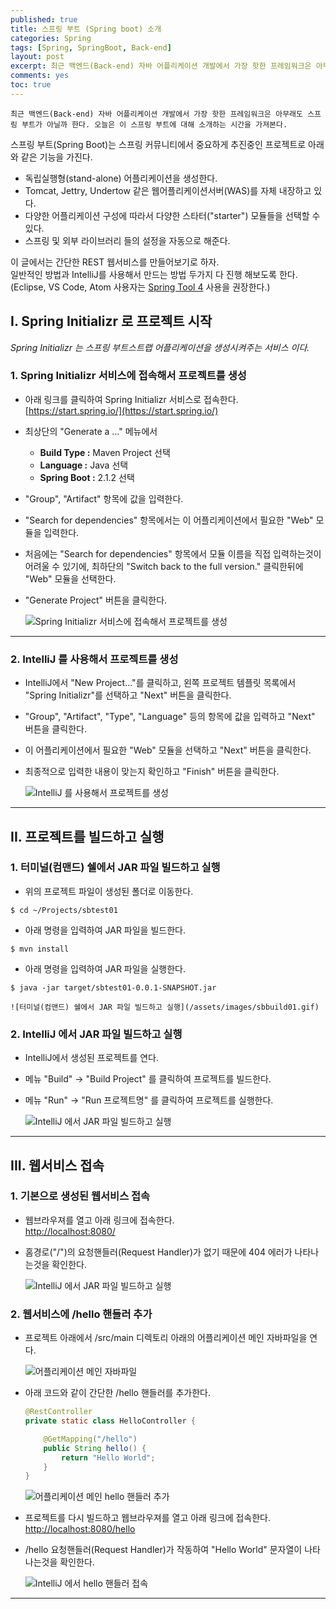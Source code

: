 ```yaml
---
published: true
title: 스프링 부트 (Spring boot) 소개
categories: Spring
tags: [Spring, SpringBoot, Back-end]
layout: post
excerpt: 최근 백엔드(Back-end) 자바 어플리케이션 개발에서 가장 핫한 프레임워크은 아무래도 스프링 부트가 아닐까 한다. 오늘은 이 스프링 부트에 대해 소개하는 시간을 가져본다.
comments: yes
toc: true
---
```


`최근 백엔드(Back-end) 자바 어플리케이션 개발에서 가장 핫한 프레임워크은 아무래도 스프링 부트가 아닐까 한다.
오늘은 이 스프링 부트에 대해 소개하는 시간을 가져본다.`

스프링 부트(Spring Boot)는 스프링 커뮤니티에서 중요하게 추진중인 프로젝트로 아래와 같은 기능을 가진다.

+ 독립실행형(stand-alone) 어플리케이션을 생성한다.
+ Tomcat, Jettry, Undertow 같은 웹어플리케이션서버(WAS)를 자체 내장하고 있다.
+ 다양한 어플리케이션 구성에 따라서 다양한 스타터("starter") 모듈들을 선택할 수 있다.
+ 스프링 및 외부 라이브러리 들의 설정을 자동으로 해준다.

이 글에서는 간단한 REST 웹서비스를 만들어보기로 하자.<br/>
일반적인 방법과 IntelliJ를 사용해서 만드는 방법 두가지 다 진행 해보도록 한다.<br/>
(Eclipse, VS Code, Atom 사용자는 [Spring Tool 4](https://spring.io/tools) 사용을 권장한다.)


## I. Spring Initializr 로 프로젝트 시작

*Spring Initializr 는 스프링 부트스트랩 어플리케이션을 생성시켜주는 서비스 이다.*

### 1. Spring Initializr 서비스에 접속해서 프로젝트를 생성

* 아래 링크를 클릭하여 Spring Initializr 서비스로 접속한다.  
[https://start.spring.io/](https://start.spring.io/)
* 최상단의 "Generate a ..." 메뉴에서  
	+ **Build Type :** Maven Project 선택
	+ **Language :** Java 선택
	+ **Spring Boot :** 2.1.2 선택
* "Group", "Artifact" 항목에 값을 입력한다.
* "Search for dependencies" 항목에서는 이 어플리케이션에서 필요한 "Web" 모듈을 입력한다.
* 처음에는 "Search for dependencies" 항목에서 모듈 이름을 직접 입력하는것이 어려울 수 있기에,
	최하단의 "Switch back to the full version." 클릭한뒤에 "Web" 모듈을 선택한다.
* "Generate Project" 버튼을 클릭한다.
	
    ![Spring Initializr 서비스에 접속해서 프로젝트를 생성](/assets/images/springboot01.gif)

***

### 2. IntelliJ 를 사용해서 프로젝트를 생성
* IntelliJ에서 "New Project..."를 클릭하고, 왼쪽 프로젝트 템플릿 목록에서 "Spring Initializr"를 선택하고 "Next" 버튼을 클릭한다.
* "Group", "Artifact", "Type", "Language" 등의 항목에 값을 입력하고 "Next" 버튼을 클릭한다.
* 이 어플리케이션에서 필요한 "Web" 모듈을 선택하고 "Next" 버튼을 클릭한다.
* 최종적으로 입력한 내용이 맞는지 확인하고 "Finish" 버튼을 클릭한다.

	![IntelliJ 를 사용해서 프로젝트를 생성](/assets/images/springboot02.gif)

***

## II. 프로젝트를 빌드하고 실행

### 1. 터미널(컴맨드) 쉘에서 JAR 파일 빌드하고 실행
* 위의 프로젝트 파일이 생성된 폴더로 이동한다.  
```shell
$ cd ~/Projects/sbtest01
```	
	
* 아래 명령을 입력하여 JAR 파일을 빌드한다.
```shell
$ mvn install
```
	
* 아래 명령을 입력하여 JAR 파일을 실행한다.  
```shell
$ java -jar target/sbtest01-0.0.1-SNAPSHOT.jar
```
	
	![터미널(컴맨드) 쉘에서 JAR 파일 빌드하고 실행](/assets/images/sbbuild01.gif)
	
### 2. IntelliJ 에서 JAR 파일 빌드하고 실행
* IntelliJ에서 생성된 프로젝트를 연다.  
* 메뉴 "Build" -> "Build Project" 를 클릭하여 프로젝트를 빌드한다.  
* 메뉴 "Run" -> "Run 프로젝트명" 를 클릭하여 프로젝트를 실행한다.  

	![IntelliJ 에서 JAR 파일 빌드하고 실행](/assets/images/sbbuild02.gif)

***

## III. 웹서비스 접속

### 1. 기본으로 생성된 웹서비스 접속

* 웹브라우져를 열고 아래 링크에 접속한다.  
[http://localhost:8080/](http://localhost:8080/)

* 홈경로("/")의 요청핸들러(Request Handler)가 없기 때문에 404 에러가 나타나는것을 확인한다.

	![IntelliJ 에서 JAR 파일 빌드하고 실행](/assets/images/sbservice01.png)

### 2. 웹서비스에 /hello 핸들러 추가

* 프로젝트 아래에서 /src/main 디렉토리 아래의 어플리케이션 메인 자바파일을 연다.

	![어플리케이션 메인 자바파일](/assets/images/java_application_main_default.png)

* 아래 코드와 같이 간단한 /hello 핸들러를 추가한다.

    ```java
    @RestController
    private static class HelloController {

        @GetMapping("/hello")
        public String hello() {
            return "Hello World";
        }
    }
    ```

	![어플리케이션 메인 hello 핸들러 추가](/assets/images/java_application_main_hello.png)

* 프로젝트를 다시 빌드하고 웹브라우져를 열고 아래 링크에 접속한다.
[http://localhost:8080/hello](http://localhost:8080/hello)

* /hello 요청핸들러(Request Handler)가 작동하여 "Hello World" 문자열이 나타나는것을 확인한다.

	![IntelliJ 에서 hello 핸들러 접속](/assets/images/sbservice02.png)

***
